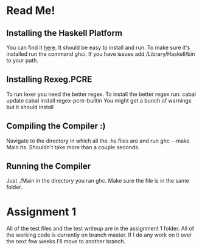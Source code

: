 # Read Me!

## Installing the Haskell Platform
You can find it [here](http://www.haskell.org/platform/).
It should be easy to install and run. To make sure it's installed run the command ghci. If you have issues add /Library/Haskell/bin to your path. 

## Installing Rexeg.PCRE
To run lexer you need the better regex. To install the better regex run: 
	cabal update
	cabal install regex-pcre-builtin
You might get a bunch of warnings but it should install

## Compiling the Compiler :)
Navigate to the directory in which all the .hs files are and run ghc --make Main.hs. Shouldn't take more than a couple seconds.

## Running the Compiler
Just ./Main <file to compile> in the directory you ran ghc. Make sure the file is in the same folder.

# Assignment 1
All of the test files and the test writeup are in the assignment 1 folder. All of the working code is currently on branch master. If I do any work on it over the next few weeks I'll move to another branch.
